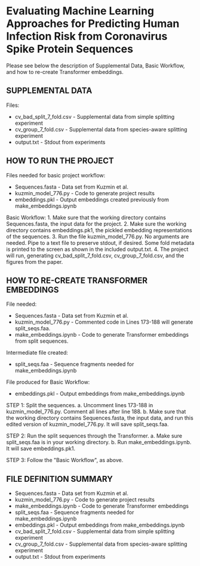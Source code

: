 
# Evaluating Machine Learning Approaches for Predicting Human Infection Risk from Coronavirus Spike Protein Sequences

Please see below the description of Supplemental Data, Basic Workflow, and how to re-create Transformer embeddings.

## SUPPLEMENTAL DATA

Files:
 * cv_bad_split_7_fold.csv - Supplemental data from simple splitting experiment
 * cv_group_7_fold.csv - Supplemental data from species-aware splitting experiment
 * output.txt - Stdout from experiments

## HOW TO RUN THE PROJECT

Files needed for basic project workflow:
 * Sequences.fasta - Data set from Kuzmin et al.
 * kuzmin_model_776.py - Code to generate project results
 * embeddings.pkl - Output embeddings created previously from make_embeddings.ipynb

Basic Workflow:
	1. Make sure that the working directory contains Sequences.fasta, the input data for the project. 
	2. Make sure the working directory contains embeddings.pk1, the pickled embedding representations of the sequences.
	3. Run the file kuzmin_model_776.py. No arguments are needed. Pipe to a text file to preserve stdout, if desired. Some fold metadata is printed to the screen as shown in the included output.txt.
	4. The project will run, generating cv_bad_split_7_fold.csv, cv_group_7_fold.csv, and the figures from the paper. 

## HOW TO RE-CREATE TRANSFORMER EMBEDDINGS

File needed:
 * Sequences.fasta - Data set from Kuzmin et al.
 * kuzmin_model_776.py - Commented code in Lines 173-188 will generate split_seqs.faa.
 * make_embeddings.ipynb - Code to generate Transformer embeddings from split sequences.
 
Intermediate file created:
 * split_seqs.faa - Sequence fragments needed for make_embeddings.ipynb

File produced for Basic Workflow:
 * embeddings.pkl - Output embeddings from make_embeddings.ipynb

STEP 1: Split the sequences.
	a. Uncomment lines 173-188 in kuzmin_model_776.py. Comment all lines after line 188.
	b. Make sure that the working directory contains Sequences.fasta, the input data, and run this edited version of kuzmin_model_776.py. It will save split_seqs.faa.

STEP 2: Run the split sequences through the Transformer.
	a. Make sure split_seqs.faa is in your working directory.
	b. Run make_embeddings.ipynb. It will save embeddings.pk1.

STEP 3: Follow the "Basic Workflow", as above.

## FILE DEFINITION SUMMARY

 * Sequences.fasta - Data set from Kuzmin et al.
 * kuzmin_model_776.py - Code to generate project results
 * make_embeddings.ipynb - Code to generate Transformer embeddings
 * split_seqs.faa - Sequence fragments needed for make_embeddings.ipynb
 * embeddings.pkl - Output embeddings from make_embeddings.ipynb
 * cv_bad_split_7_fold.csv - Supplemental data from simple splitting experiment
 * cv_group_7_fold.csv - Supplemental data from species-aware splitting experiment
 * output.txt - Stdout from experiments
